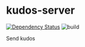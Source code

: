 # kudos-server
[![Dependency Status](https://gemnasium.com/badges/github.com/can-z/kudos-server.svg)](https://gemnasium.com/github.com/can-z/kudos-server)
![build](https://travis-ci.org/can-z/kudos-server.svg?branch=master)

Send kudos
